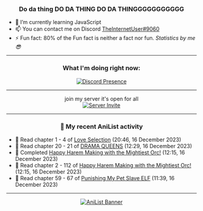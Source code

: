<div align="center">

### Do da thing DO DA THING DO DA THINGGGGGGGGGGG
</div>

- 🌱 I’m currently learning JavaScript
- 📫 You can contact me on Discord [TheInternetUser#9060](https://discord.com/users/534117072796385300)
- ⚡ Fun fact: 80% of the Fun fact is neither a fact nor fun. _Statistics by me 😎_
<hr>

<div align="center">

### What I'm doing right now:
[![Discord Presence](https://lanyard.cnrad.dev/api/534117072796385300)](https://discord.com/users/534117072796385300)
<hr>

join my server it's open for all <br>
[![Server Invite](https://invidget.switchblade.xyz/bfYgVHxrSs)](https://discord.gg/bfYgVHxrSs)

<hr>
  
### 🌸 My recent AniList activity

</div>

<!-- ANILIST_ACTIVITY:start -->

-   📖 Read chapter 1 - 4 of [Love Selection](https://anilist.co/manga/30632) (20:46, 16 December 2023)
-   📖 Read chapter 20 - 21 of [DRAMA QUEENS](https://anilist.co/manga/131769) (12:29, 16 December 2023)
-   📖 Completed [Happy Harem Making with the Mightiest Orc!](https://anilist.co/manga/116809) (12:15, 16 December 2023)
-   📖 Read chapter 2 - 112 of [Happy Harem Making with the Mightiest Orc!](https://anilist.co/manga/116809) (12:15, 16 December 2023)
-   📖 Read chapter 59 - 67 of [Punishing My Pet Slave ELF](https://anilist.co/manga/143102) (11:39, 16 December 2023)

<!-- ANILIST_ACTIVITY:end -->
<hr>

<div align="center">

[![AniList Banner](https://img.anili.st/User/929966)](https://anilist.co/user/TheInternetUser)

<!-- ![Profile views](https://gpvc.arturio.dev/TheInternetUse7) Since 2023-01-09 -->
<br>


</div>
